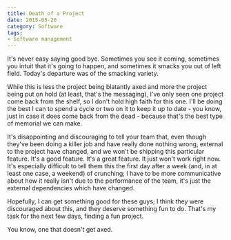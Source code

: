 ```yaml
---
title: Death of a Project
date: 2015-05-26
category: Software
tags: 
- software management
---
```


It's never easy saying good bye. Sometimes you see it coming, sometimes you intuit that it's going to happen, and 
sometimes it smacks you out of left field. Today's departure was of the smacking variety.

While this is less the project being blatantly axed and more the project being put on hold (at least, that's the
messaging), I've only seen one project come back from the shelf, so I don't hold high faith for this one. I'll be doing
the best I can to spend a cycle or two on it to keep it up to date - you know, just in case it does come back from the
dead - because that's the best type of memorial we can make.

It's disappointing and discouraging to tell your team that, even though they've been doing a killer job and have really
done nothing wrong, external to the project have changed, and we won't be shipping this particular feature. It's a good
feature. It's a great feature. It just won't work right now. It's especially difficult to tell them this the first day
after a week (and, in at least one case, a weekend) of crunching; I have to be more communicative about how it really 
isn't due to the performance of the team, it's just the external dependencies which have changed.

Hopefully, I can get something good for these guys; I think they were discouraged about this, and they deserve something
fun to do. That's my task for the next few days, finding a fun project.

You know, one that doesn't get axed.
